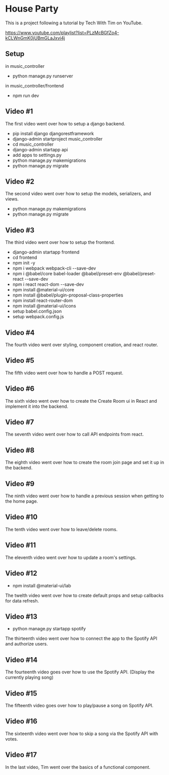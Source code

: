 # House Party

This is a project following a tutorial by Tech With Tim on YouTube.

https://www.youtube.com/playlist?list=PLzMcBGfZo4-kCLWnGmK0jUBmGLaJxvi4j

## Setup

in music_controller
- python manage.py runserver

in music_controller/frontend
- npm run dev

## Video #1

The first video went over how to setup a django backend.

- pip install django djangorestframework
- django-admin startproject music_controller
- cd music_controller
- django-admin startapp api
- add apps to settings.py
- python manage.py makemigrations
- python manage.py migrate

## Video #2

The second video went over how to setup the models, serializers, and views.

- python manage.py makemigrations
- python manage.py migrate

## Video #3

The third video went over how to setup the frontend.

- django-admin startapp frontend
- cd frontend
- npm init -y
- npm i webpack webpack-cli --save-dev
- npm i @babel/core babel-loader @babel/preset-env @babel/preset-react --save-dev
- npm i react react-dom --save-dev
- npm install @material-ui/core
- npm install @babel/plugin-proposal-class-properties
- npm install react-router-dom
- npm install @material-ui/icons
- setup babel.config.json
- setup webpack.config.js

## Video #4 

The fourth video went over styling, component creation, and react router.

## Video #5

The fifth video went over how to handle a POST request.

## Video #6

The sixth video went over how to create the Create Room ui in React and implement it into the backend.

## Video #7

The seventh video went over how to call API endpoints from react. 

## Video #8 

The eighth video went over how to create the room join page and set it up in the backend.

## Video #9

The ninth video went over how to handle a previous session when getting to the home page. 

## Video #10

The tenth video went over how to leave/delete rooms.

## Video #11

The eleventh video went over how to update a room's settings.

## Video #12

- npm install @material-ui/lab

The twelth video went over how to create default props and setup callbacks for data refresh.

## Video #13

- python manage.py startapp spotify

The thirteenth video went over how to connect the app to the Spotify API and authorize users.

## Video #14

The fourteenth video goes over how to use the Spotify API. (Display the currently playing song)

## Video #15

The fifteenth video goes over how to play/pause a song on Spotify API.

## Video #16

The sixteenth video went over how to skip a song via the Spotify API with votes.

## Video #17

In the last video, Tim went over the basics of a functional component.